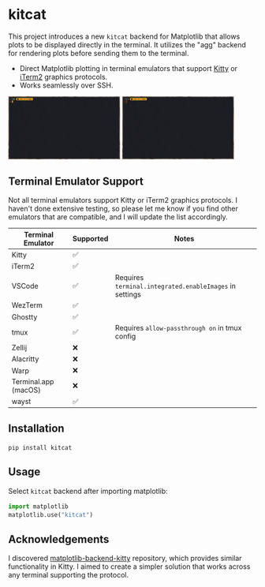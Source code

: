 # kitcat

This project introduces a new `kitcat` backend for Matplotlib that allows plots to be displayed directly in the terminal. It utilizes the "agg" backend for rendering plots before sending them to the terminal.

- Direct Matplotlib plotting in terminal emulators that support [Kitty](https://sw.kovidgoyal.net/kitty/graphics-protocol/) or [iTerm2](https://iterm2.com/documentation-images.html) graphics protocols.
- Works seamlessly over SSH.

<p float="left">
  <img src="https://raw.githubusercontent.com/mil-ad/kitcat/main/demo1.gif" width="45%" />
  <img src="https://raw.githubusercontent.com/mil-ad/kitcat/main/demo2.gif" width="45%" />
</p>

## Terminal Emulator Support

Not all terminal emulators support Kitty or iTerm2 graphics protocols. I haven't done extensive testing, so please let me know if you find other emulators that are compatible, and I will update the list accordingly.

| Terminal Emulator    | Supported | Notes                                                |
| -------------------- | --------- | ---------------------------------------------------- |
| Kitty                | ✅        |                                                      |
| iTerm2               | ✅        |                                                      |
| VSCode               | ✅        | Requires `terminal.integrated.enableImages` in settings |
| WezTerm              | ✅        |                                                      |
| Ghostty              | ✅        |                                                      |
| tmux                 | ✅        | Requires `allow-passthrough on` in tmux config       |
| Zellij               | ❌        |                                                      |
| Alacritty            | ❌        |                                                      |
| Warp                 | ❌        |                                                      |
| Terminal.app (macOS) | ❌        |                                                      |
| wayst                | ✅        |                                                      |


## Installation

```
pip install kitcat
```

## Usage

Select `kitcat` backend after importing matplotlib:

```py
import matplotlib
matplotlib.use("kitcat")
```

## Acknowledgements

I discovered [matplotlib-backend-kitty](https://github.com/jktr/matplotlib-backend-kitty) repository, which provides similar functionality in Kitty. I aimed to create a simpler solution that works across any terminal supporting the protocol.
